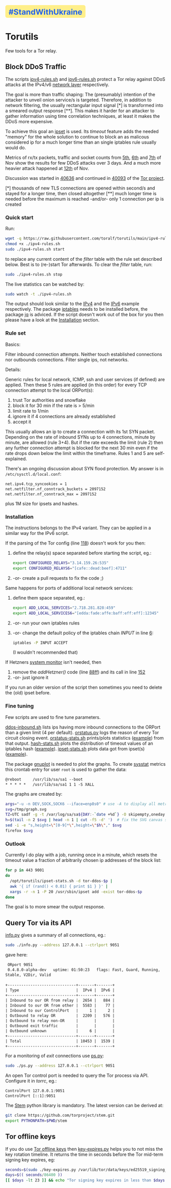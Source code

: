 [![StandWithUkraine](https://raw.githubusercontent.com/vshymanskyy/StandWithUkraine/main/badges/StandWithUkraine.svg)](https://github.com/vshymanskyy/StandWithUkraine/blob/main/docs/README.md)

# Torutils

Few tools for a Tor relay.

## Block DDoS Traffic

The scripts [ipv4-rules.sh](./ipv4-rules.sh) and [ipv6-rules.sh](./ipv6-rules.sh) protect a Tor relay
against DDoS attacks at the IPv4/v6 [network layer](https://upload.wikimedia.org/wikipedia/commons/3/37/Netfilter-packet-flow.svg) respectively.

The goal is more than traffic shaping:
The (presumably) intention of the attacker to unveil onion service/s is targeted.
Therefore, in addition to network filtering, the usually rectangular input signal [*]
is transformed into a smeared output response [**].
This makes it harder for an attacker to gather information using time correlation techniques,
at least it makes the DDoS more expensive.

To achieve this goal an [ipset](https://ipset.netfilter.org) is used.
Its _timeout_ feature adds the needed "memory" for the whole solution to continue to block an as malicous considered ip
for a much longer time than an single iptables rule usually would do.

Metrics of rx/tx packets, traffic and socket counts from [5th](./doc/network-metric-Nov-5th.svg),
[6th](./doc/network-metric-Nov-6th.svg) and [7th](./doc/network-metric-Nov-7th.svg) of Nov
show the results for few DDoS attacks over 3 days.
And a much more heavier attack happened at [12th](./doc/network-metric-Nov-12th.svg) of Nov.

Discussion was started in [40636](https://gitlab.torproject.org/tpo/core/tor/-/issues/40636) and
continued in [40093](https://gitlab.torproject.org/tpo/community/support/-/issues/40093#note_2841393)
of the [Tor project](https://www.torproject.org/).

[*] thousands of new TLS connections are opened within second/s and stayed for a longer time, then closed altogether
[**] much longer time is needed before the maximum is reached -and/or- only 1 connection per ip is created

### Quick start

Run:

```bash
wget -q https://raw.githubusercontent.com/toralf/torutils/main/ipv4-rules.sh -O ipv4-rules.sh
chmod +x ./ipv4-rules.sh
sudo ./ipv4-rules.sh start
```

to replace any current content of the _filter_ table with the rule set described below.
Best is to (re-)start Tor afterwards.
To clear the _filter_ table, run:

```bash
sudo ./ipv4-rules.sh stop
```

The live statistics can be watched by:

```bash
sudo watch -t ./ipv4-rules.sh
```

The output should look similar to the [IPv4](./doc/iptables-L.txt) and the [IPv6](./doc/ip6tables-L.txt) example respectively.
The package [iptables](https://www.netfilter.org/projects/iptables/) needs to be installed before,
the package [jq](https://stedolan.github.io/jq/) is adviced.
If the script doesn't work out of the box for you then please have a look at the [Installation](#installation) section.

### Rule set

Basics:

Filter inbound connection attempts.
Neither touch established connections nor outbounds connections.
Filter single ips, not networks.

Details:

Generic rules for local network, ICMP, ssh and user services (if defined) are applied.
Then these 5 rules are applied (in this order) for every TCP connection attempt to the local ORPort(s):

1. trust Tor authorities and snowflake
1. block it for 30 min if the rate is > 5/min
1. limit rate to 1/min
1. ignore it if 4 connections are already established
1. accept it

This usually allows an ip to create a connection with its 1st SYN packet.
Depending on the rate of inbound SYNs up to 4 connections, minute by minute, are allowed (rule 3+4).
But if the rate exceeds the limit (rule 2) then any further connection attempt is blocked for the next 30 min
even if the rate drops down below the limit within the timeframe.
Rules 1 and 5 are self-explained.

There's an ongoing discussion about SYN flood protection.
My answer is in `/etc/sysctl.d/local.conf`:

```console
net.ipv4.tcp_syncookies = 1
net.netfilter.nf_conntrack_buckets = 2097152
net.netfilter.nf_conntrack_max = 2097152
```

plus 1M size for ipsets and hashes.

### Installation

The instructions belongs to the IPv4 variant.
They can be applied in a similar way for the IPv6 script.

If the parsing of the Tor config (line [118](ipv4-rules.sh#L118)) doesn't work for you then:

1. define the relay(s) space separated before starting the script, eg.:

    ```bash
    export CONFIGURED_RELAYS="3.14.159.26:535"
    export CONFIGURED_RELAYS6="[cafe::dead:beef]:4711"
    ```

1. -or- create a pull requests to fix the code ;)

Same happens for ports of additional local network services:

1. define them space separated, eg.:

    ```bash
    export ADD_LOCAL_SERVICES="2.718.281.828:459"
    export ADD_LOCAL_SERVICES6="[edda:fade:affe:baff:eff:eff]:12345"
    ```

1. -or- run your own iptables rules
1. -or- change the default policy of the iptables chain _INPUT_ in line [6](ipv4-rules.sh#L6):

    ```bash
    iptables -P INPUT ACCEPT
    ```

    (I wouldn't recommended that)

If Hetzners [system monitor](https://docs.hetzner.com/robot/dedicated-server/security/system-monitor/) isn't needed, then

1. remove the _addHetzner()_ code (line [88ff](ipv4-rules.sh#L88)) and its call in line [152](ipv4-rules.sh#L152)
1. -or- just ignore it

If you run an older version of the script then sometimes you need to delete the (old) ipset before.

### Fine tuning

Few scripts are used to fine tune parameters.

[ddos-inbound.sh](./ddos-inbound.sh) lists ips having more inbound connections to the ORPort than a given limit (4 per default).
[orstatus.py](./orstatus.py) logs the reason of every Tor circuit closing event.
[orstatus-stats.sh](./orstatus-stats.sh) prints/plots statistics ([example](./doc/orstatus-stats.sh.txt)) from that output.
[hash-stats.sh](./hash-stats.sh) plots the distribution of timeout values of an iptables hash ([example](./doc/hash-stats.sh.txt)).
[ipset-stats.sh](./ipset-stats.sh) plots data got from ipset(s) ([example](./doc/ipset-stats.sh.txt)).

The package [gnuplot](http://www.gnuplot.info/) is needed to plot the graphs.
To create [sysstat](http://sebastien.godard.pagesperso-orange.fr/) metrics this crontab entry for user `root` is used to gather the data:

```console
@reboot     /usr/lib/sa/sa1 --boot
* * * * *   /usr/lib/sa/sa1 1 1 -S XALL
```

The graphs are created by:

```bash
args="-u -n DEV,SOCK,SOCK6 --iface=enp8s0" # use -A to display all metrics
svg=/tmp/graph.svg
TZ=UTC sadf -g -t /var/log/sa/sa${DAY:-`date +%d`} -O skipempty,oneday -- $args > $svg
h=$(tail -n 2 $svg | head -n 1 | cut -f5 -d' ')  # fix the SVG canvas size
sed -i -e "s,height=\"[0-9]*\",height=\"$h\"," $svg
firefox $svg
```

### Outlook

Currently I do play with a job, running once in a minute,
which resets the timeout value a fraction of arbitrarily chosen ip addresses of the block list:

```bash
for p in 443 9001
do
  /opt/torutils/ipset-stats.sh -d tor-ddos-$p |
  awk '{ if (rand() < 0.01) { print $1 } }' |
  xargs -r -n 1 -P 20 /usr/sbin/ipset add -exist tor-ddos-$p
done
```

The goal is to more smear the output response.

## Query Tor via its API

[info.py](./info.py) gives a summary of all connections, eg.:

```bash
sudo ./info.py --address 127.0.0.1 --ctrlport 9051
```

gave here:

```console
 ORport 9051
 0.4.8.0-alpha-dev   uptime: 01:50:23   flags: Fast, Guard, Running, Stable, V2Dir, Valid

+------------------------------+-------+-------+
| Type                         |  IPv4 |  IPv6 |
+------------------------------+-------+-------+
| Inbound to our OR from relay |  2654 |   884 |
| Inbound to our OR from other |  5583 |    77 |
| Inbound to our ControlPort   |     1 |     2 |
| Outbound to relay OR         |  2209 |   576 |
| Outbound to relay non-OR     |       |       |
| Outbound exit traffic        |       |       |
| Outbound unknown             |     6 |       |
+------------------------------+-------+-------+
| Total                        | 10453 |  1539 |
+------------------------------+-------+-------+
```

For a monitoring of _exit_ connections use [ps.py](./ps.py):

```bash
sudo ./ps.py --address 127.0.0.1 --ctrlport 9051
```

An open Tor control port is needed to query the Tor process via API.
Configure it in _torrc_, eg.:

```console
ControlPort 127.0.0.1:9051
ControlPort [::1]:9051
```

The [Stem](https://stem.torproject.org/index.html) python library is mandatory.
The latest version can be derived at:

```bash
git clone https://github.com/torproject/stem.git
export PYTHONPATH=$PWD/stem
```

## Tor offline keys

If you do use [Tor offline keys](https://support.torproject.org/relay-operators/offline-ed25519/)
then [key-expires.py](./key-expires.py) helps you to not miss the key rotation timeline.
It returns the time in seconds before the Tor mid-term signing key expires, eg:

```bash
seconds=$(sudo ./key-expires.py /var/lib/tor/data/keys/ed25519_signing_cert)
days=$(( seconds/86400 ))
[[ $days -lt 23 ]] && echo "Tor signing key expires in less than $days day(s)"
```
